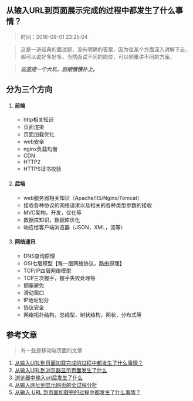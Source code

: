 ## 从输入URL到页面展示完成的过程中都发生了什么事情？
>时间：2016-09-01 23:25:04

>这是一道经典的面试题，没有明确的答案，因为往某个方面深入讲解下去，都可以说好多好多。当然面试不同的岗位，可以侧重讲不同的方面。

>***这里挖一个大坑，后期慢慢补上。***


## 分为三个方向 
1. #### 前端
    - http相关知识
    - 页面渲染
    - 页面加载优化
    - web安全
    - nginx负载均衡
    - CDN
    - HTTP2
    - HTTPS证书校验


2. #### 后端
    - web服务器相关知识（Apache/IIS/Nginx/Tomcat）
    - 接收各种协议的网络请求以及相关的各种类型参数的接收
    - MVC架构，开发，优化等
    - 数据库知识，数据库优化
    - 响应给客户端浏览器（JSON，XML，流等）


3. #### 网络通讯
    - DNS查询原理
    - OSI七层模型【每一层网络协议，路由原理】
    - TCP/IP四层网络模型
    - TCP三次握手，握手失败处理等
    - 拥塞避免
    - 滑动窗口
    - IP地址划分
    - 协议安全
    - 网络拓扑结构，总线型，树状结构，网状，分布式等


## 参考文章
>有一些是移动端页面的文章

1. [从输入URL到页面加载完成的过程中都发生了什么事情？](https://segmentfault.com/q/1010000000489803)
2. [从输入URL到浏览器显示页面发生了什么](http://m.baidu.com/from=844b/bd_page_type=1/ssid=0/uid=0/pu=usm%400%2Csz%401320_1001%2Cta%40iphone_2_5.1_3_537/baiduid=C926057DBCA34904D41EF2A33BD425B9/w=0_10_%E6%B5%8F%E8%A7%88%E5%99%A8%E8%BE%93%E5%85%A5url%2C%E5%8F%91%E7%94%9F%E4%BA%86%E4%BB%80%E4%B9%88/t=iphone/l=3/tc?ref=www_iphone&lid=3705095590918409798&order=3&fm=alop&tj=www_normal_3_0_10_title&vit=osres&m=8&srd=1&cltj=cloud_title&asres=1&title=%E4%BB%8E%E8%BE%93%E5%85%A5URL%E5%88%B0%E6%B5%8F%E8%A7%88%E5%99%A8%E6%98%BE%E7%A4%BA%E9%A1%B5%E9%9D%A2%E5%8F%91%E7%94%9F%E4%BA%86%E4%BB%80%E4%B9%88-%E9%98%BF%E5%AD%94-%E5%8D%9A%E5%AE%A2%E5%9B%AD&dict=30&sec=14881&di=70c21b17b1fc732e&bdenc=1&nsrc=IlPT2AEptyoA_yixCFOxXnANedT62v3IEQGG_ytK1DK6mlrte4viZQRAWTz6N734ZpPPtCPQpxkHwXGd0WAskNYWgK)
3. [浏览器中输入url后发生了什么](http://www.jianshu.com/p/c1dfc6caa520)
4. [从输入网址到显示网页的全过程分析](http://m.blog.csdn.net/article/details?id=8789624)
5. [从输入 URL 到页面加载完的过程中都发生了什么事情？](http://www.guokr.com/question/554991/)
